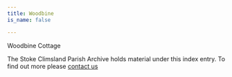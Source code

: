 ```yaml
---
title: Woodbine
is_name: false

---
```


Woodbine Cottage


The Stoke Climsland Parish Archive holds material under this index entry. To find out more please [contact us](/contact/)
